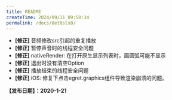 ```yaml
---
title: README
createTime: 2024/09/11 09:50:34
permalink: /docs/8et8slx0/
---
```


- **[修正]** 音频修改src引起的重复播放
- **[修正]** 暂停声音时的线程安全问题
- **[修正]** nativeRender: 在打开原生显示列表时，画圆弧可能不显示
- **[修正]** 退出时没有清空Option
- **[修正]** 播放结束的线程安全问题
- **[修正]** iOS: 修复下点击egret.graphics组件导致渲染崩溃的问题。


**【发布日期】：2020-1-21**
